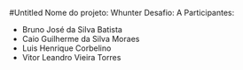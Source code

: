 #Untitled
Nome do projeto: Whunter
Desafio: A
Participantes:
- Bruno José da Silva Batista
- Caio Guilherme da Silva Moraes
- Luis Henrique Corbelino
- Vitor Leandro Vieira Torres
